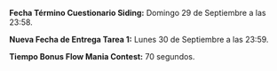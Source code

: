 **Fecha Término Cuestionario Siding:** Domingo 29 de Septiembre a las 23:58.

**Nueva Fecha de Entrega Tarea 1:** Lunes 30 de Septiembre a las 23:59.

**Tiempo Bonus Flow Mania Contest:** 70 segundos.

